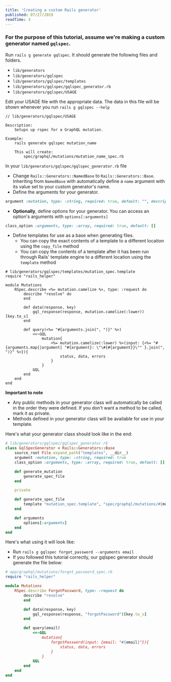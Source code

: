 ```yaml
---
title: 'Creating a custom Rails generator'
published: 07/27/2019
readTime: 3
---
```


### For the purpose of this tutorial, assume we're making a custom generator named `gqlspec`.

Run `rails g generate gqlspec`. It should generate the following files and folders.
  - `lib/generators`
  - `lib/generators/gqlspec`
  - `lib/generators/gqlspec/templates`
  - `lib/generators/gqlspec/gqlspec_generator.rb`
  - `lib/generators/gqlspec/USAGE`

Edit your USAGE file with the appropriate data. The data in this file will be shown whenever you run `rails g gqlspec --help`

```
// lib/generators/gqlspec/USAGE

Description:
    Setups up rspec for a GraphQL mutation.

Example:
    rails generate gqlspec mutation_name

    This will create:
        spec/graphql/mutations/mutation_name_spec.rb
```

In your `lib/generators/gqlspec/gqlspec_generator.rb` file
  - Change `Rails::Generators::NamedBase` to `Rails::Generators::Base`. Inheriting from `NamedBase` with automatically define a `name` argument with its value set to your custom generator's name.
  - Define the arguments for your generator.

```ruby
argument :mutation, type: :string, required: true, default: "", description: ""
```

- **Optionally**, define options for your generator. You can access an option's arguments with `options[:arguments]`

```ruby
class_option :arguments, type: :array, required: true, default: []
```

- Define templates for use as a base when generating files.
  - You can copy the exact contents of a template to a different location using the `copy_file` method
  - You can copy the contents of a template after it has been run through Rails' template engine to a different location using the `template` method

```erb
# lib/generators/gqlspec/templates/mutation_spec.template
require "rails_helper"

module Mutations
    RSpec.describe <%= mutation.camelize %>, type: :request do
        describe "resolve" do
        end

        def data(response, key)
            gql_response(response, mutation.camelize(:lower))[key.to_s]
        end

        def query(<%= "#{arguments.join(", ")}" %>)
            <<~GQL
                mutation{
                    <%= mutation.camelize(:lower) %>(input: {<%= "#{arguments.map{|argument| "#{argument}: \"\#{#{argument}}\"" }.join(", ")}" %>}){
                        status, data, errors
                    }
                }
            GQL
        end
    end
end
```

**Important to note**

- Any public methods in your generator class will automatically be called in the order they were defined. If you don't want a method to be called, mark it as private.
- Methods defined in your generator class will be available for use in your template.

Here's what your generator class should look like in the end:

```ruby
# lib/generators/gqlspec/gqlspec_generator.rb
class GqlSpecGenerator < Rails::Generators::Base
    source_root File.expand_path("templates", __dir__)
    argument :mutation, type: :string, required: true
    class_option :arguments, type: :array, required: true, default: []

    def generate_mutation
        generate_spec_file
    end

    private

    def generate_spec_file
        template "mutation_spec.template", "spec/graphql/mutations/#{mutation}_spec.rb"
    end

    def arguments
        options[:arguments]
    end
end
```

Here's what using it will look like:

- Run `rails g gqlspec forgot_password --arguments email`
- If you followed this tutorial correctly, our gqlspec generator should generate the file below:

```ruby
# app/graphql/mutations/forgot_password_spec.rb
require "rails_helper"

module Mutations
    RSpec.describe ForgotPassword, type: :request do
        describe "resolve"
        end

        def data(response, key)
            gql_response(response, "forgotPassword")[key.to_s]
        end

        def query(email)
            <<~GQL
                mutation{
                    forgotPassword(input: {email: "#{email}"}){
                        status, data, errors
                    }
                }
            GQL
        end
    end
end
```
